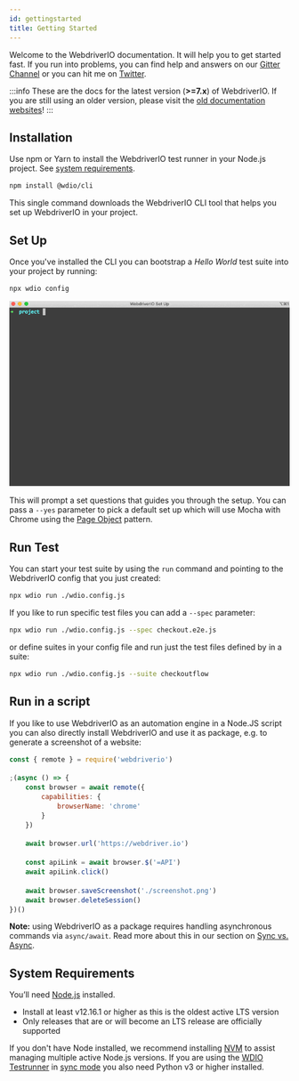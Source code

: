 ```yaml
---
id: gettingstarted
title: Getting Started
---
```


Welcome to the WebdriverIO documentation. It will help you to get started fast. If you run into problems, you can find help and answers on our [Gitter Channel](https://gitter.im/webdriverio/webdriverio) or you can hit me on [Twitter](https://twitter.com/webdriverio).

:::info
These are the docs for the latest version (__>=7.x__) of WebdriverIO. If you are still using an older version, please visit the [old documentation websites](/versions)!
:::

## Installation

Use npm or Yarn to install the WebdriverIO test runner in your Node.js project. See [system requirements](#system-requirements).

```bash npm2yarn
npm install @wdio/cli
```

This single command downloads the WebdriverIO CLI tool that helps you set up WebdriverIO in your project.

## Set Up

Once you've installed the CLI you can bootstrap a _Hello World_ test suite into your project by running:

```bash
npx wdio config
```

![Set Up](../static/img/setup.gif)

This will prompt a set questions that guides you through the setup. You can pass a `--yes` parameter to pick a default set up which will use Mocha with Chrome using the [Page Object](https://martinfowler.com/bliki/PageObject.html) pattern.

## Run Test

You can start your test suite by using the `run` command and pointing to the WebdriverIO config that you just created:

```bash
npx wdio run ./wdio.config.js
```

If you like to run specific test files you can add a `--spec` parameter:

```bash
npx wdio run ./wdio.config.js --spec checkout.e2e.js
```

or define suites in your config file and run just the test files defined by in a suite:

```bash
npx wdio run ./wdio.config.js --suite checkoutflow
```

## Run in a script

If you like to use WebdriverIO as an automation engine in a Node.JS script you can also directly install WebdriverIO and use it as package, e.g. to generate a screenshot of a website:

```js
const { remote } = require('webdriverio')

;(async () => {
    const browser = await remote({
        capabilities: {
            browserName: 'chrome'
        }
    })

    await browser.url('https://webdriver.io')

    const apiLink = await browser.$('=API')
    await apiLink.click()

    await browser.saveScreenshot('./screenshot.png')
    await browser.deleteSession()
})()
```

__Note:__ using WebdriverIO as a package requires handling asynchronous commands via `async/await`. Read more about this in our section on [Sync vs. Async](./SyncVsAsync.md).

## System Requirements

You’ll need [Node.js](http://nodejs.org) installed.

- Install at least v12.16.1 or higher as this is the oldest active LTS version
- Only releases that are or will become an LTS release are officially supported

If you don't have Node installed, we recommend installing [NVM](https://github.com/creationix/nvm) to assist managing multiple active Node.js versions. If you are using the [WDIO Testrunner](/docs/setuptypes#the-wdio-testrunner) in [sync mode](/docs/sync-vs-async#sync-mode) you also need Python v3 or higher installed.
